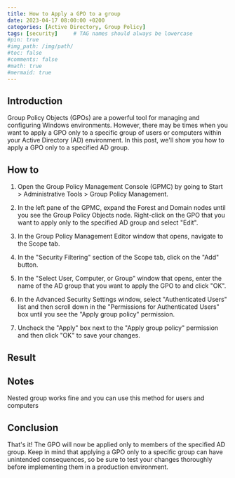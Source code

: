 ```yaml
---
title: How to Apply a GPO to a group
date: 2023-04-17 08:00:00 +0200
categories: [Active Directory, Group Policy]
tags: [security]     # TAG names should always be lowercase
#pin: true
#img_path: /img/path/
#toc: false
#comments: false
#math: true
#mermaid: true
---
```

## Introduction
Group Policy Objects (GPOs) are a powerful tool for managing and configuring Windows environments. However, there may be times when you want to apply a GPO only to a specific group of users or computers within your Active Directory (AD) environment. In this post, we'll show you how to apply a GPO only to a specified AD group.

## How to
1. Open the Group Policy Management Console (GPMC) by going to Start > Administrative Tools > Group Policy Management.

2. In the left pane of the GPMC, expand the Forest and Domain nodes until you see the Group Policy Objects node. Right-click on the GPO that you want to apply only to the specified AD group and select "Edit".

3. In the Group Policy Management Editor window that opens, navigate to the Scope tab.

4. In the "Security Filtering" section of the Scope tab, click on the "Add" button.

5. In the "Select User, Computer, or Group" window that opens, enter the name of the AD group that you want to apply the GPO to and click "OK".

6. In the Advanced Security Settings window, select "Authenticated Users" list and then scroll down in the "Permissions for Authenticated Users" box until you see the "Apply group policy" permission.
   
7. Uncheck the "Apply" box next to the "Apply group policy" permission and then click "OK" to save your changes.
   
## Result

## Notes
Nested group works fine and you can use this method for users and computers

## Conclusion
That's it! The GPO will now be applied only to members of the specified AD group. Keep in mind that applying a GPO only to a specific group can have unintended consequences, so be sure to test your changes thoroughly before implementing them in a production environment.